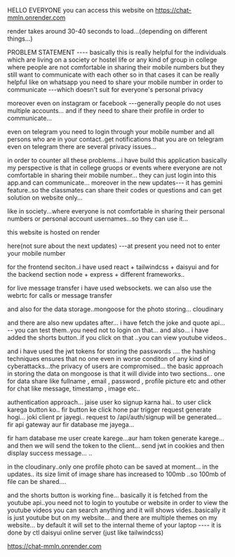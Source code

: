 HELLO EVERYONE 
you can access this website on 
https://chat-mmln.onrender.com

render takes around 30-40 seconds to load...(depending on different things...)




PROBLEM STATEMENT ----
basically this is really helpful for the individuals which are living on a society or hostel life or any kind of group in college
where people are not comfortable in sharing their mobile numbers but they still want to communicate with each other
so in that cases it can be really helpful 
like on whatsapp you need to share your mobile number in order to communicate ---which doesn't suit for everyone's personal privacy

moreover even on instagram or facebook ---generally people do not uses multiple accounts... 
and if they need to share their profile in order to communicate...

even on telegram you need to login through your mobile number
and all persons who are in your contact..get notifications that you are on telegram
even on telegram there are several privacy issues... 

in order to counter all these problems...i have build this application
 basically my perspective is that in college gruops or events where everyone are not comfortable in sharing their mobile number...
 they can just login into this app.and can communicate...
 moreover in the new updates--- it has gemini feature..so the classmates can share their codes or questions
 and can get solution on website only...

 like in society...where everyone is not comfortable in sharing their personal numbers or personal account usernames...so they can use it...
 



this website is hosted on render 

here(not sure about the next updates) ---at present you need not to enter your mobile number

for the frontend seciton..i have used react + tailwindcss + daisyui
and for the backend section node + express + different frameworks..

for live message transfer i have used websockets.
we can also use the webrtc for calls or message transfer 

and also for the data storage..mongoose
for the photo storing... cloudinary 

and there are also new updates after...
i have fetch the joke and quote api... -- you can test them..you need not to login on that...
and also... i have added the shorts button..if you click on that ..you can view youtube videos..


and i have used the jwt tokens for storing the passwords ....
the hashing techniques ensures that no one even in worse conditon of any kind of cyberattacks...the privacy of users are compromised...
the basic approach in storing the data on mongoose is that it will divide into two sections...
one for data share like fullname , email , password , profile picture etc 
and other for chat like message, timestamp , image etc..


authentication approach...
jaise user ko signup karna hai..
to user click karega button ko..
fir button ke click hone par trigger request generate hogi...
joki client pr jayegi..
request to /api/auth/signup will be generated... 
fir api gateway aur fir database me jayega...


fir ham database me user create karege...aur ham token generate karege... 
and then we will send the token to the client...
send jwt in cookies 
and then display success message...
 ..

 in the cloudinary..only one profile photo can be saved at moment...
 in the updates.. its size limit of image share has increased to 100mb ..so 
 100mb of file can be shared....

 
and the shorts button is working fine...
basically it is fetched from the youtube api..you need not to login to youtube or website in order to view the youtube videos
you can search anything and it will shows vides..basically it is just youtube but on my website...
and there are multiple themes on my website... by default it will set to the internal theme of your laptop  ---- it is done by ctl daisyui online server (just like tailwindcss)





https://chat-mmln.onrender.com

